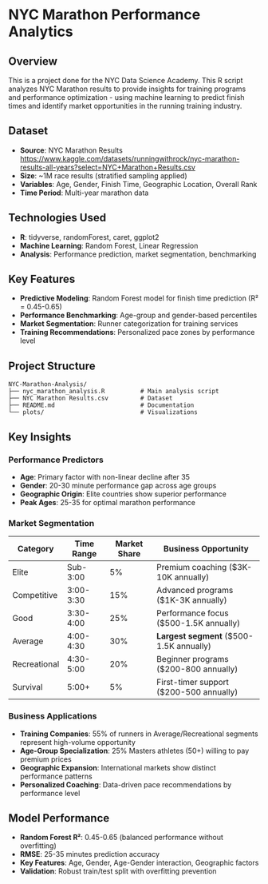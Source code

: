 # NYC Marathon Performance Analytics

## Overview
This is a project done for the NYC Data Science Academy. This R script analyzes NYC Marathon results to provide insights for training programs and performance optimization - using machine learning to predict finish times and identify market opportunities in the running training industry.

## Dataset
- **Source**: NYC Marathon Results https://www.kaggle.com/datasets/runningwithrock/nyc-marathon-results-all-years?select=NYC+Marathon+Results.csv
- **Size**: ~1M race results (stratified sampling applied)
- **Variables**: Age, Gender, Finish Time, Geographic Location, Overall Rank
- **Time Period**: Multi-year marathon data

## Technologies Used
- **R**: tidyverse, randomForest, caret, ggplot2
- **Machine Learning**: Random Forest, Linear Regression
- **Analysis**: Performance prediction, market segmentation, benchmarking

## Key Features
- **Predictive Modeling**: Random Forest model for finish time prediction (R² = 0.45-0.65)
- **Performance Benchmarking**: Age-group and gender-based percentiles
- **Market Segmentation**: Runner categorization for training services
- **Training Recommendations**: Personalized pace zones by performance level

## Project Structure
```
NYC-Marathon-Analysis/
├── nyc_marathon_analysis.R          # Main analysis script
├── NYC Marathon Results.csv         # Dataset
├── README.md                        # Documentation
└── plots/                           # Visualizations
```

## Key Insights

### Performance Predictors
- **Age**: Primary factor with non-linear decline after 35
- **Gender**: 20-30 minute performance gap across age groups
- **Geographic Origin**: Elite countries show superior performance
- **Peak Ages**: 25-35 for optimal marathon performance

### Market Segmentation
| Category | Time Range | Market Share | Business Opportunity |
|----------|------------|--------------|---------------------|
| Elite | Sub-3:00 | 5% | Premium coaching ($3K-10K annually) |
| Competitive | 3:00-3:30 | 15% | Advanced programs ($1K-3K annually) |
| Good | 3:30-4:00 | 25% | Performance focus ($500-1.5K annually) |
| Average | 4:00-4:30 | 30% | **Largest segment** ($500-1.5K annually) |
| Recreational | 4:30-5:00 | 20% | Beginner programs ($200-800 annually) |
| Survival | 5:00+ | 5% | First-timer support ($200-500 annually) |

### Business Applications
- **Training Companies**: 55% of runners in Average/Recreational segments represent high-volume opportunity
- **Age-Group Specialization**: 25% Masters athletes (50+) willing to pay premium prices
- **Geographic Expansion**: International markets show distinct performance patterns
- **Personalized Coaching**: Data-driven pace recommendations by performance level

## Model Performance
- **Random Forest R²**: 0.45-0.65 (balanced performance without overfitting)
- **RMSE**: 25-35 minutes prediction accuracy
- **Key Features**: Age, Gender, Age-Gender interaction, Geographic factors
- **Validation**: Robust train/test split with overfitting prevention

